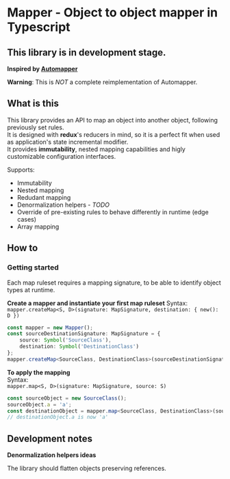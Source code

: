 # Mapper - Object to object mapper in Typescript

## This library is in development stage.

**Inspired by [Automapper](https://github.com/automapper/automapper)**

**Warning**: This is *NOT* a complete reimplementation of Automapper.  

## What is this

This library provides an API to map an object into another object, following previously set rules.  
It is designed with **redux**'s reducers in mind, so it is a perfect fit when used as application's state incremental modifier.  
It provides **immutability**, nested mapping capabilities and higly customizable configuration interfaces.  

Supports:
+ Immutability
+ Nested mapping
+ Redudant mapping
+ Denormalization helpers - *TODO*
+ Override of pre-existing rules to behave differently in runtime (edge cases)
+ Array mapping

## How to

### Getting started

Each map ruleset requires a mapping signature, to be able to identify object types at runtime.  

**Create a mapper and instantiate your first map ruleset**
Syntax:  
`mapper.createMap<S, D>(signature: MapSignature, destination: { new(): D })`

```typescript
const mapper = new Mapper();
const sourceDestinationSignature: MapSignature = {
    source: Symbol('SourceClass'),
    destination: Symbol('DestinationClass')
};
mapper.createMap<SourceClass, DestinationClass>(sourceDestinationSignature, DestinationClass);
```

**To apply the mapping**  
Syntax:  
`mapper.map<S, D>(signature: MapSignature, source: S)`

```typescript
const sourceObject = new SourceClass();
sourceObject.a = 'a';
const destinationObject = mapper.map<SourceClass, DestinationClass>(sourceDestinationSignature, sourceObject);
// destinationObject.a is now 'a'
```

## Development notes

**Denormalization helpers ideas**

The library should flatten objects preserving references.  